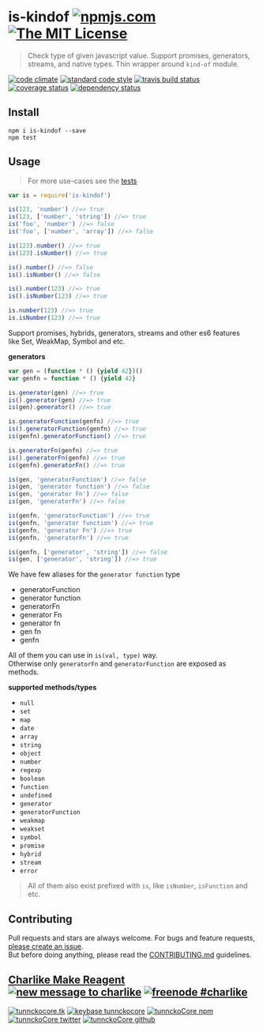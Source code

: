 # is-kindof [![npmjs.com][npmjs-img]][npmjs-url] [![The MIT License][license-img]][license-url] 

> Check type of given javascript value. Support promises, generators, streams, and native types. Thin wrapper around `kind-of` module.

[![code climate][codeclimate-img]][codeclimate-url] [![standard code style][standard-img]][standard-url] [![travis build status][travis-img]][travis-url] [![coverage status][coveralls-img]][coveralls-url] [![dependency status][david-img]][david-url]


## Install
```
npm i is-kindof --save
npm test
```


## Usage
> For more use-cases see the [tests](./test.js)

```js
var is = require('is-kindof')

is(123, 'number') //=> true
is(123, ['number', 'string']) //=> true
is('foo', 'number') //=> false
is('foo', ['number', 'array']) //=> false

is(123).number() //=> true
is(123).isNumber() //=> true

is().number() //=> false
is().isNumber() //=> false

is().number(123) //=> true
is().isNumber(123) //=> true

is.number(123) //=> true
is.isNumber(123) //=> true
```

Support promises, hybrids, generators, streams and other es6 features  
like Set, WeakMap, Symbol and etc.

**generators**

```js
var gen = (function * () {yield 42})()
var genfn = function * () {yield 42}

is.generator(gen) //=> true
is().generator(gen) //=> true
is(gen).generator() //=> true

is.generatorFunction(genfn) //=> true
is().generatorFunction(genfn) //=> true
is(genfn).generatorFunction() //=> true

is.generatorFn(genfn) //=> true
is().generatorFn(genfn) //=> true
is(genfn).generatorFn() //=> true

is(gen, 'generatorFunction') //=> false
is(gen, 'generator function') //=> false
is(gen, 'generator Fn') //=> false
is(gen, 'generatorFn') //=> false

is(genfn, 'generatorFunction') //=> true
is(genfn, 'generator function') //=> true
is(genfn, 'generator Fn') //=> true
is(genfn, 'generatorFn') //=> true

is(genfn, ['generator', 'string']) //=> false
is(gen, ['generator', 'string']) //=> true
```

We have few aliases for the `generator function` type
- generatorFunction
- generator function
- generatorFn
- generator Fn
- generator fn
- gen fn
- genfn

All of them you can use in `is(val, type)` way.  
Otherwise only `generatorFn` and `generatorFunction` are exposed as methods.


**supported methods/types**
- `null`
- `set`
- `map`
- `date`
- `array`
- `string`
- `object`
- `number`
- `regexp`
- `boolean`
- `function`
- `undefined`
- `generator`
- `generatorFunction`
- `weakmap`
- `weakset`
- `symbol`
- `promise`
- `hybrid`
- `stream`
- `error`

> All of them also exist prefixed with `is`, like `isNumber`, `isFunction` and etc.


## Contributing

Pull requests and stars are always welcome. For bugs and feature requests, [please create an issue](https://github.com/tunnckoCore/is-kindof/issues/new).  
But before doing anything, please read the [CONTRIBUTING.md](./CONTRIBUTING.md) guidelines.


## [Charlike Make Reagent](http://j.mp/1stW47C) [![new message to charlike][new-message-img]][new-message-url] [![freenode #charlike][freenode-img]][freenode-url]

[![tunnckocore.tk][author-www-img]][author-www-url] [![keybase tunnckocore][keybase-img]][keybase-url] [![tunnckoCore npm][author-npm-img]][author-npm-url] [![tunnckoCore twitter][author-twitter-img]][author-twitter-url] [![tunnckoCore github][author-github-img]][author-github-url]


[npmjs-url]: https://www.npmjs.com/package/is-kindof
[npmjs-img]: https://img.shields.io/npm/v/is-kindof.svg?label=is-kindof

[license-url]: https://github.com/tunnckoCore/is-kindof/blob/master/LICENSE.md
[license-img]: https://img.shields.io/badge/license-MIT-blue.svg


[codeclimate-url]: https://codeclimate.com/github/tunnckoCore/is-kindof
[codeclimate-img]: https://img.shields.io/codeclimate/github/tunnckoCore/is-kindof.svg

[travis-url]: https://travis-ci.org/tunnckoCore/is-kindof
[travis-img]: https://img.shields.io/travis/tunnckoCore/is-kindof.svg

[coveralls-url]: https://coveralls.io/r/tunnckoCore/is-kindof
[coveralls-img]: https://img.shields.io/coveralls/tunnckoCore/is-kindof.svg

[david-url]: https://david-dm.org/tunnckoCore/is-kindof
[david-img]: https://img.shields.io/david/tunnckoCore/is-kindof.svg

[standard-url]: https://github.com/feross/standard
[standard-img]: https://img.shields.io/badge/code%20style-standard-brightgreen.svg


[author-www-url]: http://www.tunnckocore.tk
[author-www-img]: https://img.shields.io/badge/www-tunnckocore.tk-fe7d37.svg

[keybase-url]: https://keybase.io/tunnckocore
[keybase-img]: https://img.shields.io/badge/keybase-tunnckocore-8a7967.svg

[author-npm-url]: https://www.npmjs.com/~tunnckocore
[author-npm-img]: https://img.shields.io/badge/npm-~tunnckocore-cb3837.svg

[author-twitter-url]: https://twitter.com/tunnckoCore
[author-twitter-img]: https://img.shields.io/badge/twitter-@tunnckoCore-55acee.svg

[author-github-url]: https://github.com/tunnckoCore
[author-github-img]: https://img.shields.io/badge/github-@tunnckoCore-4183c4.svg

[freenode-url]: http://webchat.freenode.net/?channels=charlike
[freenode-img]: https://img.shields.io/badge/freenode-%23charlike-5654a4.svg

[new-message-url]: https://github.com/tunnckoCore/messages
[new-message-img]: https://img.shields.io/badge/send%20me-message-green.svg
